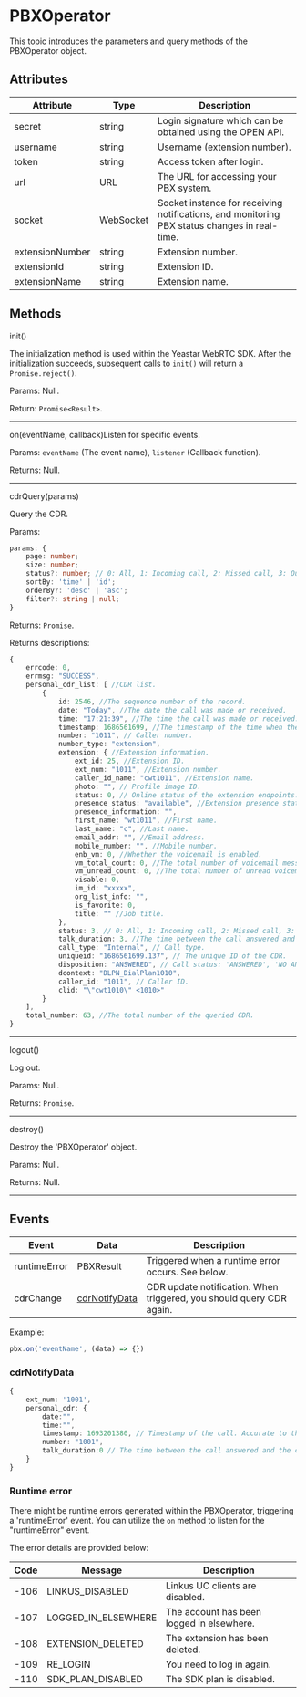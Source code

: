 # PBXOperator

This topic introduces the parameters and query methods of the PBXOperator object.

## Attributes 

| Attribute | Type | Description |
| ---- | ---- | ---- |
| secret | string | Login signature which can be obtained using the OPEN API. |
| username | string | Username (extension number). |
| token | string    | Access token after login. |
| url | URL | The URL for accessing your PBX system. |
| socket | WebSocket | Socket instance for receiving notifications, and monitoring PBX status changes in real-time. |
| extensionNumber | string | Extension number. |
| extensionId | string | Extension ID. |
| extensionName | string | Extension name. |

## Methods

init() 

The initialization method is used within the Yeastar WebRTC SDK. After the initialization succeeds, subsequent calls to `init()` will return a `Promise.reject()`.  

Params: Null.

Return: `Promise<Result>`.
****
on(eventName, callback)Listen for specific events.

Params: `eventName` (The event name), `listener` (Callback function).

Returns: Null.

****
cdrQuery(params) 

Query the CDR.

Params:
``` ts
params: {
    page: number;
    size: number;
    status?: number; // 0: All, 1: Incoming call, 2: Missed call, 3: Outgoing call. 
    sortBy: 'time' | 'id';
    orderBy?: 'desc' | 'asc';
    filter?: string | null;
}
```
Returns: `Promise`.

Returns descriptions:
```ts
{
    errcode: 0,
    errmsg: "SUCCESS",
    personal_cdr_list: [ //CDR list.
        {
            id: 2546, //The sequence number of the record.
            date: "Today", //The date the call was made or received.
            time: "17:21:39", //The time the call was made or received.
            timestamp: 1686561699, //The timestamp of the time when the call was made or received.
            number: "1011", // Caller number. 
            number_type: "extension",
            extension: { //Extension information.
                ext_id: 25, //Extension ID.
                ext_num: "1011", //Extension number.
                caller_id_name: "cwt1011", //Extension name.
                photo: "", // Profile image ID. 
                status: 0, // Online status of the extension endpoints. 0: Offline, 1: Online.
                presence_status: "available", //Extension presence status.
                presence_information: "",
                first_name: "wt1011", //First name.
                last_name: "c", //Last name.
                email_addr: "", //Email address.
                mobile_number: "", //Mobile number.
                enb_vm: 0, //Whether the voicemail is enabled.
                vm_total_count: 0, //The total number of voicemail messages.
                vm_unread_count: 0, //The total number of unread voicemail messages.
                visable: 0,
                im_id: "xxxxx",
                org_list_info: "",
                is_favorite: 0,
                title: "" //Job title.
            },
            status: 3, // 0: All, 1: Incoming call, 2: Missed call, 3: Outgoing call.
            talk_duration: 3, //The time between the call answered and the call ended.
            call_type: "Internal", // Call type.
            uniqueid: "1686561699.137", // The unique ID of the CDR.
            disposition: "ANSWERED", // Call status: 'ANSWERED', 'NO ANSWER', 'BUSY', 'FAILED', and 'VOICEMAIL'.
            dcontext: "DLPN_DialPlan1010",
            caller_id: "1011", // Caller ID.
            clid: "\"cwt1010\" <1010>"
        }
    ],
    total_number: 63, //The total number of the queried CDR.
}
```
****
logout() 

Log out.

Params: Null.

Returns: `Promise`.
****
destroy()

Destroy the 'PBXOperator' object.

Params: Null.

Returns: Null.
****

## Events
| Event | Data | Description |
| ---- | ---- | ---- |
| runtimeError | PBXResult | Triggered when a runtime error occurs. See below. |
| cdrChange | [cdrNotifyData](#user-content-cdrnotifydata) | CDR update notification. When triggered, you should query CDR again. |

Example:
```ts
pbx.on('eventName', (data) => {})
```
### cdrNotifyData

```ts
{
    ext_num: '1001',
    personal_cdr: {
        date:"",
        time:"",
        timestamp: 1693201380, // Timestamp of the call. Accurate to the second. 
        number: "1001",
        talk_duration:0 // The time between the call answered and the call ended.
    }
}
```

### Runtime error

There might be runtime errors generated within the PBXOperator, triggering a 'runtimeError' event. You can utilize the `on` method to listen for the "runtimeError" event. 

The error details are provided below:

| Code | Message | Description |
| ---- | ---- | ---- |
| -106 | LINKUS_DISABLED | Linkus UC clients are disabled.           |
| -107 | LOGGED_IN_ELSEWHERE | The account has been logged in elsewhere. |
| -108 | EXTENSION_DELETED | The extension has been deleted. |
| -109 | RE_LOGIN | You need to log in again.                                    |
| -110 | SDK_PLAN_DISABLED | The SDK plan is disabled.                 |